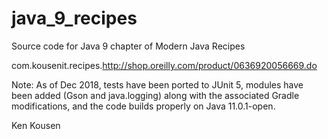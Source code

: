 # java_9_recipes
Source code for Java 9 chapter of Modern Java Recipes

com.kousenit.recipes.http://shop.oreilly.com/product/0636920056669.do

Note: As of Dec 2018, tests have been ported to JUnit 5, modules have been added (Gson and java.logging) along with the associated Gradle modifications, and 
the code builds properly on Java 11.0.1-open.

Ken Kousen

